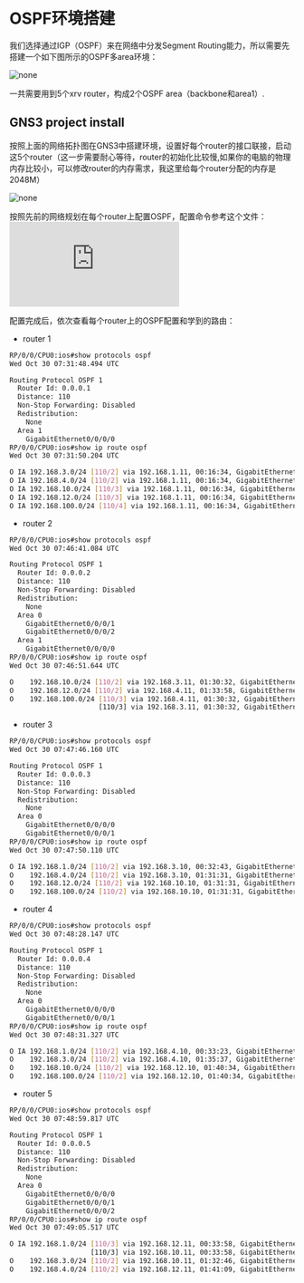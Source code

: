 # OSPF环境搭建

我们选择通过IGP（OSPF）来在网络中分发Segment Routing能力，所以需要先搭建一个如下图所示的OSPF多area环境：

![none](https://github.com/nokia-t1zhou/segment-routing-step-by-step/blob/master/ospf-configure/network.jpg)

一共需要用到5个xrv router，构成2个OSPF area（backbone和area1）.

## GNS3 project install

按照上面的网络拓扑图在GNS3中搭建环境，设置好每个router的接口联接，启动这5个router（这一步需要耐心等待，router的初始化比较慢,如果你的电脑的物理内存比较小，可以修改router的内存需求，我这里给每个router分配的内存是2048M）

![none](https://github.com/nokia-t1zhou/segment-routing-step-by-step/blob/master/ospf-configure/1.png)


按照先前的网络规划在每个router上配置OSPF，配置命令参考这个文件：![Cisco XRV OPSF configuration](https://github.com/nokia-t1zhou/segment-routing-step-by-step/blob/master/ospf-configure/ospf_configure.txt)

配置完成后，依次查看每个router上的OSPF配置和学到的路由：

- router 1
```bash 
RP/0/0/CPU0:ios#show protocols ospf
Wed Oct 30 07:31:48.494 UTC

Routing Protocol OSPF 1
  Router Id: 0.0.0.1
  Distance: 110
  Non-Stop Forwarding: Disabled
  Redistribution:
    None
  Area 1
    GigabitEthernet0/0/0/0
RP/0/0/CPU0:ios#show ip route ospf
Wed Oct 30 07:31:50.204 UTC

O IA 192.168.3.0/24 [110/2] via 192.168.1.11, 00:16:34, GigabitEthernet0/0/0/0
O IA 192.168.4.0/24 [110/2] via 192.168.1.11, 00:16:34, GigabitEthernet0/0/0/0
O IA 192.168.10.0/24 [110/3] via 192.168.1.11, 00:16:34, GigabitEthernet0/0/0/0
O IA 192.168.12.0/24 [110/3] via 192.168.1.11, 00:16:34, GigabitEthernet0/0/0/0
O IA 192.168.100.0/24 [110/4] via 192.168.1.11, 00:16:34, GigabitEthernet0/0/0/0
```
- router 2
```bash
RP/0/0/CPU0:ios#show protocols ospf
Wed Oct 30 07:46:41.084 UTC

Routing Protocol OSPF 1
  Router Id: 0.0.0.2
  Distance: 110
  Non-Stop Forwarding: Disabled
  Redistribution:
    None
  Area 0
    GigabitEthernet0/0/0/1
    GigabitEthernet0/0/0/2
  Area 1
    GigabitEthernet0/0/0/0
RP/0/0/CPU0:ios#show ip route ospf
Wed Oct 30 07:46:51.644 UTC

O    192.168.10.0/24 [110/2] via 192.168.3.11, 01:30:32, GigabitEthernet0/0/0/1
O    192.168.12.0/24 [110/2] via 192.168.4.11, 01:33:58, GigabitEthernet0/0/0/2
O    192.168.100.0/24 [110/3] via 192.168.4.11, 01:30:32, GigabitEthernet0/0/0/2
                      [110/3] via 192.168.3.11, 01:30:32, GigabitEthernet0/0/0/1
```
- router 3
```bash
RP/0/0/CPU0:ios#show protocols ospf
Wed Oct 30 07:47:46.160 UTC

Routing Protocol OSPF 1
  Router Id: 0.0.0.3
  Distance: 110
  Non-Stop Forwarding: Disabled
  Redistribution:
    None
  Area 0
    GigabitEthernet0/0/0/0
    GigabitEthernet0/0/0/1
RP/0/0/CPU0:ios#show ip route ospf
Wed Oct 30 07:47:50.110 UTC

O IA 192.168.1.0/24 [110/2] via 192.168.3.10, 00:32:43, GigabitEthernet0/0/0/0
O    192.168.4.0/24 [110/2] via 192.168.3.10, 01:31:31, GigabitEthernet0/0/0/0
O    192.168.12.0/24 [110/2] via 192.168.10.10, 01:31:31, GigabitEthernet0/0/0/1
O    192.168.100.0/24 [110/2] via 192.168.10.10, 01:31:31, GigabitEthernet0/0/0/1
```
- router 4
```bash
RP/0/0/CPU0:ios#show protocols ospf
Wed Oct 30 07:48:28.147 UTC

Routing Protocol OSPF 1
  Router Id: 0.0.0.4
  Distance: 110
  Non-Stop Forwarding: Disabled
  Redistribution:
    None
  Area 0
    GigabitEthernet0/0/0/0
    GigabitEthernet0/0/0/1
RP/0/0/CPU0:ios#show ip route ospf
Wed Oct 30 07:48:31.327 UTC

O IA 192.168.1.0/24 [110/2] via 192.168.4.10, 00:33:23, GigabitEthernet0/0/0/0
O    192.168.3.0/24 [110/2] via 192.168.4.10, 01:35:37, GigabitEthernet0/0/0/0
O    192.168.10.0/24 [110/2] via 192.168.12.10, 01:40:34, GigabitEthernet0/0/0/1
O    192.168.100.0/24 [110/2] via 192.168.12.10, 01:40:34, GigabitEthernet0/0/0/1
```
- router 5
```bash
RP/0/0/CPU0:ios#show protocols ospf
Wed Oct 30 07:48:59.817 UTC

Routing Protocol OSPF 1
  Router Id: 0.0.0.5
  Distance: 110
  Non-Stop Forwarding: Disabled
  Redistribution:
    None
  Area 0
    GigabitEthernet0/0/0/0
    GigabitEthernet0/0/0/1
    GigabitEthernet0/0/0/2
RP/0/0/CPU0:ios#show ip route ospf
Wed Oct 30 07:49:05.517 UTC

O IA 192.168.1.0/24 [110/3] via 192.168.12.11, 00:33:58, GigabitEthernet0/0/0/2
                    [110/3] via 192.168.10.11, 00:33:58, GigabitEthernet0/0/0/1
O    192.168.3.0/24 [110/2] via 192.168.10.11, 01:32:46, GigabitEthernet0/0/0/1
O    192.168.4.0/24 [110/2] via 192.168.12.11, 01:41:09, GigabitEthernet0/0/0/2
```
